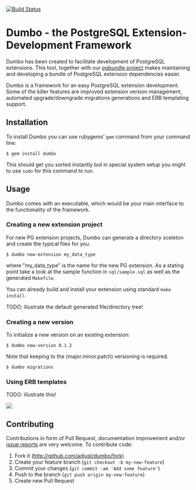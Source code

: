 [![Build Status](https://travis-ci.org/adjust/dumbo.svg?branch=version-1.0.0)](https://travis-ci.org/adjust/dumbo)

# Dumbo - the PostgreSQL Extension-Development Framework

Dumbo has been created to facilitate development of PostgreSQL extensions. This
tool, together with our [pgbundle project](https://github.com/adjust/pgbundle)
makes maintaining and developing a bundle of PostgreSQL extension dependencies
easier.

Dumbo is a framework for an easy PostgreSQL extension development. Some of the
killer features are improved extension version management, automated
upgrade/downgrade migrations generations and ERB templating support.

## Installation

To install Dumbo you can use rubygems' `gem` command from your command line:

    $ gem install dumbo

This should get you sorted instantly but in special system setup you might to
use `sudo` for this command to run.

## Usage

Dumbo comes with an executable, which would be your main interface to the
functionality of the framework.

### Creating a new extension project

For new PG extension projects, Dumbo can generate a directory sceleton and
create the typical files for you.

    $ dumbo new-extension my_data_type

where "my_data_type" is the name for the new PG extension. As a stating point
take a look at the sample function in `sql/sample.sql` as well as the generated
`Makefile`.

You can already build and install your extension using standard `make install`.

TODO: illustrate the default generated file/directory tree!

### Creating a new version

To initialize a new version on an existing extension:

    $ dumbo new-version 0.1.2

Note that keeping to the (major.minor.patch) versioning is required.

    $ dumbo migrations

### Using ERB templates

TODO: illustrate this!

![](http://img1.wikia.nocookie.net/__cb20091210033559/disney/images/7/76/Dumbo-HQ.JPG)

## Contributing

Contributions in form of Pull Request, documentation improvement and/or [issue
reports](https://github.com/adjust/dumbo/issues) are very welcome. To contribute
code:

1. Fork it (http://github.com/adjust/dumbo/fork)
2. Create your feature branch (`git checkout -b my-new-feature`)
3. Commit your changes (`git commit -am 'Add some feature'`)
4. Push to the branch (`git push origin my-new-feature`)
5. Create new Pull Request
